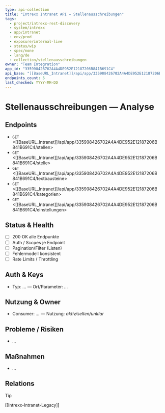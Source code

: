 ```yaml
---
type: api-collection
title: "Intrexx Intranet API — Stellenausschreibungen"
tags:
  - project/intrexx-rest-discovery
  - system/intrexx
  - app/intranet
  - env/prod
  - exposure/internal-live
  - status/wip
  - spec/none
  - lang/de
  - collection/stellenausschreibungen
owner: "Team Integration"
app_id: "335908426702A4A4DE952E12187206B841B691C4"
api_base: "[[BaseURL_Intranet]]/api/app/335908426702A4A4DE952E12187206B841B691C4"
endpoints_count: 5
last_checked: YYYY-MM-DD
---
```


# Stellenausschreibungen — Analyse

## Endpoints
- `GET` <[[BaseURL_Intranet]]/api/app/335908426702A4A4DE952E12187206B841B691C4/stellen>
- `GET` <[[BaseURL_Intranet]]/api/app/335908426702A4A4DE952E12187206B841B691C4/stelle>
- `GET` <[[BaseURL_Intranet]]/api/app/335908426702A4A4DE952E12187206B841B691C4/textbausteine>
- `GET` <[[BaseURL_Intranet]]/api/app/335908426702A4A4DE952E12187206B841B691C4/kategorien>
- `GET` <[[BaseURL_Intranet]]/api/app/335908426702A4A4DE952E12187206B841B691C4/einstellungen>

## Status & Health
- [ ] 200 OK alle Endpunkte
- [ ] Auth / Scopes je Endpoint
- [ ] Pagination/Filter (Listen)
- [ ] Fehlermodell konsistent
- [ ] Rate Limits / Throttling

## Auth & Keys
- Typ: _…_ — Ort/Parameter: _…_

## Nutzung & Owner
- Consumer: _…_ — Nutzung: _aktiv/selten/unklar_

## Probleme / Risiken
- _…_

## Maßnahmen
- _…_
## Relations
> [!tip]
> [[Intrexx-Intranet-Legacy]]
